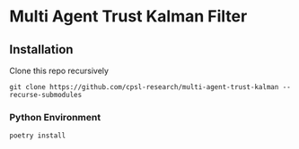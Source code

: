 # Multi Agent Trust Kalman Filter

## Installation

Clone this repo recursively
```
git clone https://github.com/cpsl-research/multi-agent-trust-kalman --recurse-submodules
```

### Python Environment

```
poetry install
```

